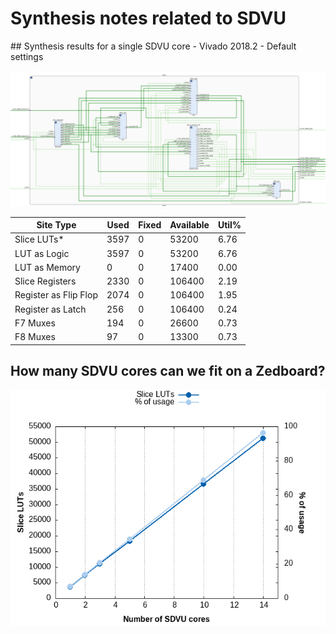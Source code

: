 # Synthesis notes related to SDVU

## Synthesis results for a single SDVU core - Vivado 2018.2 - Default settings

![single_sdvu](./sdvu_schematic.png)

|        Site Type        | Used | Fixed | Available | Util% |
|-------------------------|------|--------|-----------|-------|
| Slice LUTs*             | 3597 |     0 |     53200 |  6.76 |
|   LUT as Logic          | 3597 |     0 |     53200 |  6.76 |
|   LUT as Memory         |    0 |     0 |     17400 |  0.00 |
| Slice Registers         | 2330 |     0 |    106400 |  2.19 |
|   Register as Flip Flop | 2074 |     0 |    106400 |  1.95 |
|   Register as Latch     |  256 |     0 |    106400 |  0.24 |
| F7 Muxes                |  194 |     0 |     26600 |  0.73 |
| F8 Muxes                |   97 |     0 |     13300 |  0.73 |

## How many SDVU cores can we fit on a Zedboard?

![sdvu_synth](./gnuplot/sdvu_synth.png)


